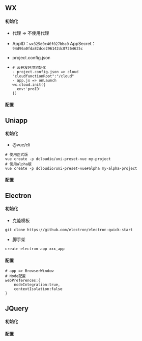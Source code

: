 ## WX

#### 初始化

- 代理 => 不使用代理

- AppID：`wx325d0c46f027bba0`  AppSecret：`94d96a0fda82dce296142dc07264625c`

- project.config.json

- ```shell
  # 云开发环境初始化
  - project.config.json => cloud
  "cloudfunctionRoot":"/cloud"
  - app.js => onLaunch
  wx.cloud.init({
    env:'proID'
  })
  ```

#### 配置

## Uniapp

#### 初始化

- @vue/cli

~~~shell
# 使用正式版
vue create -p dcloudio/uni-preset-vue my-project
# 使用alpha版
vue create -p dcloudio/uni-preset-vue#alpha my-alpha-project
~~~

#### 配置

## Electron

#### 初始化

- 克隆模板

~~~shell
git clone https://github.com/electron/electron-quick-start
~~~

- 脚手架

~~~shell
create-electron-app xxx_app
~~~

#### 配置

~~~shell
# app => BrowserWindow
# Node配置
webPreferences:{
	nodeIntegration:true,
	contextIsolation:false
}
~~~

##  JQuery

#### 初始化

#### 配置